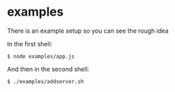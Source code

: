examples
========

There is an example setup so you can see the rough idea

In the first shell:

	$ node examples/app.js

And then in the second shell:

	$ ./examples/addserver.sh
